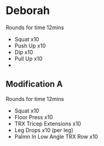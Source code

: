 # Deborah

Rounds for time 12mins

- Squat x10
- Push Up x10
- Dip x10
- Pull Up x10
- 

## Modification A

Rounds for time 12mins

- Squat x10
- Floor Press x10
- TRX Tricep Extensions x10
- Leg Drops x10 (per leg)
- Palmn In Low Angle TRX Row x10 

